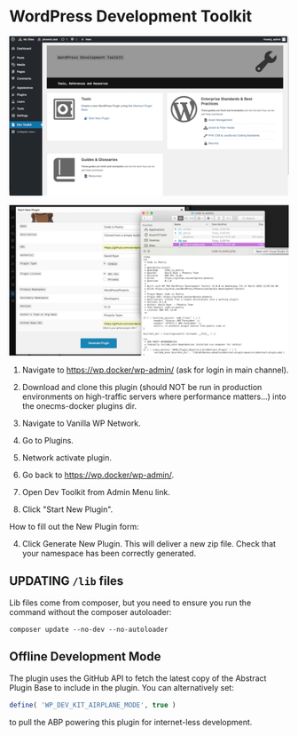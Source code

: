 # WordPress Development Toolkit
![Dash](dash.png)

![Preview](example.png)

1. Navigate to https://wp.docker/wp-admin/ (ask for login in main channel).

2. Download and clone this plugin (should NOT be run in production environments on high-traffic servers where 
performance matters...) into the onecms-docker plugins dir.

3. Navigate to Vanilla WP Network.

4. Go to Plugins.

5. Network activate plugin.

6. Go back to https://wp.docker/wp-admin/.

7. Open Dev Toolkit from Admin Menu link.

8. Click "Start New Plugin".

How to fill out the New Plugin form:



4. Click Generate New Plugin. This will deliver a new zip file. Check that your namespace has been correctly generated.

## UPDATING `/lib` files

Lib files come from composer, but you need to ensure you run the command without the composer autoloader:
```
composer update --no-dev --no-autoloader
```

## Offline Development Mode

The plugin uses the GitHub API to fetch the latest copy of the Abstract Plugin Base to include in the plugin. You can alternatively set:
```php
define( 'WP_DEV_KIT_AIRPLANE_MODE', true )
```
to pull the ABP powering this plugin for internet-less development.

